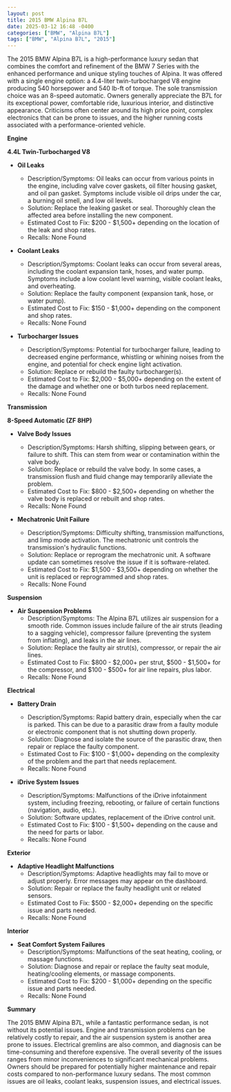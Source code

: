 ```yaml
---
layout: post
title: 2015 BMW Alpina B7L
date: 2025-03-12 16:48 -0400
categories: ["BMW", "Alpina B7L"]
tags: ["BMW", "Alpina B7L", "2015"]
---
```

The 2015 BMW Alpina B7L is a high-performance luxury sedan that combines the comfort and refinement of the BMW 7 Series with the enhanced performance and unique styling touches of Alpina. It was offered with a single engine option: a 4.4-liter twin-turbocharged V8 engine producing 540 horsepower and 540 lb-ft of torque. The sole transmission choice was an 8-speed automatic. Owners generally appreciate the B7L for its exceptional power, comfortable ride, luxurious interior, and distinctive appearance. Criticisms often center around its high price point, complex electronics that can be prone to issues, and the higher running costs associated with a performance-oriented vehicle.

**Engine**

**4.4L Twin-Turbocharged V8**

*   **Oil Leaks**
    *   Description/Symptoms: Oil leaks can occur from various points in the engine, including valve cover gaskets, oil filter housing gasket, and oil pan gasket. Symptoms include visible oil drips under the car, a burning oil smell, and low oil levels.
    *   Solution: Replace the leaking gasket or seal. Thoroughly clean the affected area before installing the new component.
    *   Estimated Cost to Fix: $200 - $1,500+ depending on the location of the leak and shop rates.
    *   Recalls: None Found

*   **Coolant Leaks**
    *   Description/Symptoms: Coolant leaks can occur from several areas, including the coolant expansion tank, hoses, and water pump. Symptoms include a low coolant level warning, visible coolant leaks, and overheating.
    *   Solution: Replace the faulty component (expansion tank, hose, or water pump).
    *   Estimated Cost to Fix: $150 - $1,000+ depending on the component and shop rates.
    *   Recalls: None Found

*   **Turbocharger Issues**
    *   Description/Symptoms: Potential for turbocharger failure, leading to decreased engine performance, whistling or whining noises from the engine, and potential for check engine light activation.
    *   Solution: Replace or rebuild the faulty turbocharger(s).
    *   Estimated Cost to Fix: $2,000 - $5,000+ depending on the extent of the damage and whether one or both turbos need replacement.
    *   Recalls: None Found

**Transmission**

**8-Speed Automatic (ZF 8HP)**

*   **Valve Body Issues**
    *   Description/Symptoms: Harsh shifting, slipping between gears, or failure to shift. This can stem from wear or contamination within the valve body.
    *   Solution: Replace or rebuild the valve body. In some cases, a transmission flush and fluid change may temporarily alleviate the problem.
    *   Estimated Cost to Fix: $800 - $2,500+ depending on whether the valve body is replaced or rebuilt and shop rates.
    *   Recalls: None Found

*   **Mechatronic Unit Failure**
    *   Description/Symptoms: Difficulty shifting, transmission malfunctions, and limp mode activation. The mechatronic unit controls the transmission's hydraulic functions.
    *   Solution: Replace or reprogram the mechatronic unit. A software update can sometimes resolve the issue if it is software-related.
    *   Estimated Cost to Fix: $1,500 - $3,500+ depending on whether the unit is replaced or reprogrammed and shop rates.
    *   Recalls: None Found

**Suspension**

*   **Air Suspension Problems**
    *   Description/Symptoms: The Alpina B7L utilizes air suspension for a smooth ride. Common issues include failure of the air struts (leading to a sagging vehicle), compressor failure (preventing the system from inflating), and leaks in the air lines.
    *   Solution: Replace the faulty air strut(s), compressor, or repair the air lines.
    *   Estimated Cost to Fix: $800 - $2,000+ per strut, $500 - $1,500+ for the compressor, and $100 - $500+ for air line repairs, plus labor.
    *   Recalls: None Found

**Electrical**

*   **Battery Drain**
    *   Description/Symptoms: Rapid battery drain, especially when the car is parked. This can be due to a parasitic draw from a faulty module or electronic component that is not shutting down properly.
    *   Solution: Diagnose and isolate the source of the parasitic draw, then repair or replace the faulty component.
    *   Estimated Cost to Fix: $100 - $1,000+ depending on the complexity of the problem and the part that needs replacement.
    *   Recalls: None Found

*   **iDrive System Issues**
    *   Description/Symptoms: Malfunctions of the iDrive infotainment system, including freezing, rebooting, or failure of certain functions (navigation, audio, etc.).
    *   Solution: Software updates, replacement of the iDrive control unit.
    *   Estimated Cost to Fix: $100 - $1,500+ depending on the cause and the need for parts or labor.
    *   Recalls: None Found

**Exterior**

*   **Adaptive Headlight Malfunctions**
    *   Description/Symptoms: Adaptive headlights may fail to move or adjust properly. Error messages may appear on the dashboard.
    *   Solution: Repair or replace the faulty headlight unit or related sensors.
    *   Estimated Cost to Fix: $500 - $2,000+ depending on the specific issue and parts needed.
    *   Recalls: None Found

**Interior**

*   **Seat Comfort System Failures**
    *   Description/Symptoms: Malfunctions of the seat heating, cooling, or massage functions.
    *   Solution: Diagnose and repair or replace the faulty seat module, heating/cooling elements, or massage components.
    *   Estimated Cost to Fix: $200 - $1,000+ depending on the specific issue and parts needed.
    *   Recalls: None Found

**Summary**

The 2015 BMW Alpina B7L, while a fantastic performance sedan, is not without its potential issues. Engine and transmission problems can be relatively costly to repair, and the air suspension system is another area prone to issues. Electrical gremlins are also common, and diagnosis can be time-consuming and therefore expensive. The overall severity of the issues ranges from minor inconveniences to significant mechanical problems. Owners should be prepared for potentially higher maintenance and repair costs compared to non-performance luxury sedans. The most common issues are oil leaks, coolant leaks, suspension issues, and electrical issues.

